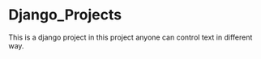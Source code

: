 # Django_Projects
This is a django project in this project anyone can control text in different way.

